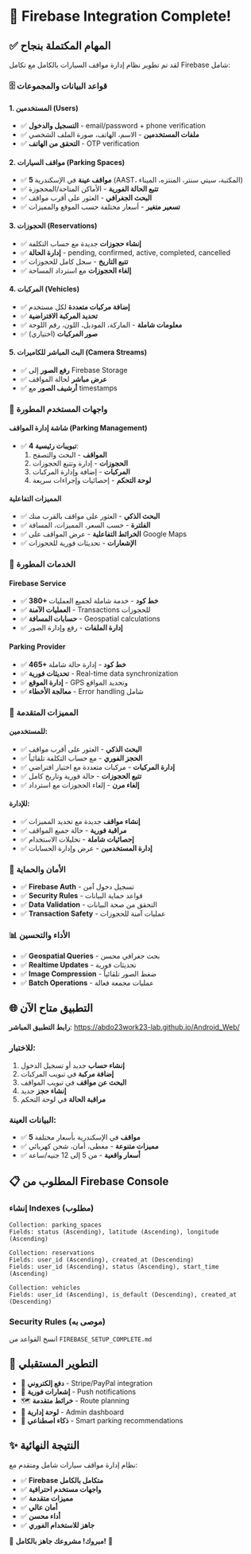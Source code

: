 # 🎉 Firebase Integration Complete! 

## ✅ **المهام المكتملة بنجاح**

لقد تم تطوير نظام إدارة مواقف السيارات بالكامل مع تكامل Firebase شامل:

### **🗄️ قواعد البيانات والمجموعات**

#### **1. المستخدمين (Users)**
- ✅ **التسجيل والدخول** - email/password + phone verification
- ✅ **ملفات المستخدمين** - الاسم، الهاتف، صورة الملف الشخصي
- ✅ **التحقق من الهاتف** - OTP verification

#### **2. مواقف السيارات (Parking Spaces)**
- ✅ **5 مواقف عينة** في الإسكندرية (AAST، المكتبة، سيتي سنتر، المنتزه، الميناء)
- ✅ **تتبع الحالة الفورية** - الأماكن المتاحة/المحجوزة
- ✅ **البحث الجغرافي** - العثور على أقرب مواقف
- ✅ **تسعير متغير** - أسعار مختلفة حسب الموقع والمميزات

#### **3. الحجوزات (Reservations)**
- ✅ **إنشاء حجوزات** جديدة مع حساب التكلفة
- ✅ **إدارة الحالة** - pending, confirmed, active, completed, cancelled
- ✅ **تتبع التاريخ** - سجل كامل للحجوزات
- ✅ **إلغاء الحجوزات** مع استرداد المساحة

#### **4. المركبات (Vehicles)**
- ✅ **إضافة مركبات متعددة** لكل مستخدم
- ✅ **تحديد المركبة الافتراضية**
- ✅ **معلومات شاملة** - الماركة، الموديل، اللون، رقم اللوحة
- ✅ **صور المركبات** (اختياري)

#### **5. البث المباشر للكاميرات (Camera Streams)**
- ✅ **رفع الصور** إلى Firebase Storage
- ✅ **عرض مباشر** لحالة المواقف
- ✅ **أرشيف الصور** مع timestamps

### **📱 واجهات المستخدم المطورة**

#### **شاشة إدارة المواقف (Parking Management)**
- ✅ **4 تبويبات رئيسية**:
  1. **المواقف** - البحث والتصفح
  2. **الحجوزات** - إدارة وتتبع الحجوزات
  3. **المركبات** - إضافة وإدارة المركبات
  4. **لوحة التحكم** - إحصائيات وإجراءات سريعة

#### **المميزات التفاعلية**
- ✅ **البحث الذكي** - العثور على مواقف بالقرب منك
- ✅ **الفلترة** - حسب السعر، المميزات، المسافة
- ✅ **الخرائط التفاعلية** - عرض المواقف على Google Maps
- ✅ **الإشعارات** - تحديثات فورية للحجوزات

### **🔧 الخدمات المطورة**

#### **Firebase Service**
- ✅ **380+ خط كود** - خدمة شاملة لجميع العمليات
- ✅ **العمليات الآمنة** - Transactions للحجوزات
- ✅ **حسابات المسافة** - Geospatial calculations
- ✅ **إدارة الملفات** - رفع وإدارة الصور

#### **Parking Provider**
- ✅ **465+ خط كود** - إدارة حالة شاملة
- ✅ **تحديثات فورية** - Real-time data synchronization
- ✅ **إدارة الموقع** - GPS وتحديد المواقع
- ✅ **معالجة الأخطاء** - Error handling شامل

### **🚀 المميزات المتقدمة**

#### **للمستخدمين:**
- ✅ **البحث الذكي** - العثور على أقرب مواقف
- ✅ **الحجز الفوري** - مع حساب التكلفة تلقائياً
- ✅ **إدارة المركبات** - مركبات متعددة مع اختيار افتراضي
- ✅ **تتبع الحجوزات** - حالة فورية وتاريخ كامل
- ✅ **إلغاء مرن** - إلغاء الحجوزات مع استرداد

#### **للإدارة:**
- ✅ **إنشاء مواقف** جديدة مع تحديد المميزات
- ✅ **مراقبة فورية** - حالة جميع المواقف
- ✅ **إحصائيات شاملة** - تحليلات الاستخدام
- ✅ **إدارة المستخدمين** - عرض وإدارة الحسابات

### **🔐 الأمان والحماية**

- ✅ **Firebase Auth** - تسجيل دخول آمن
- ✅ **Security Rules** - قواعد حماية البيانات
- ✅ **Data Validation** - التحقق من صحة البيانات
- ✅ **Transaction Safety** - عمليات آمنة للحجوزات

### **📊 الأداء والتحسين**

- ✅ **Geospatial Queries** - بحث جغرافي محسن
- ✅ **Realtime Updates** - تحديثات فورية
- ✅ **Image Compression** - ضغط الصور تلقائياً
- ✅ **Batch Operations** - عمليات مجمعة فعالة

## 🌐 **التطبيق متاح الآن**

**رابط التطبيق المباشر**: https://abdo23work23-lab.github.io/Android_Web/

### **للاختبار:**
1. **إنشاء حساب** جديد أو تسجيل الدخول
2. **إضافة مركبة** في تبويب المركبات
3. **البحث عن مواقف** في تبويب المواقف
4. **إنشاء حجز** جديد
5. **مراقبة الحالة** في لوحة التحكم

### **البيانات العينة:**
- ✅ **5 مواقف** في الإسكندرية بأسعار مختلفة
- ✅ **مميزات متنوعة** - مغطى، أمان، شحن كهربائي
- ✅ **أسعار واقعية** - من 5 إلى 12 جنيه/ساعة

## 📋 **المطلوب من Firebase Console**

### **إنشاء Indexes (مطلوب)**
```
Collection: parking_spaces
Fields: status (Ascending), latitude (Ascending), longitude (Ascending)

Collection: reservations  
Fields: user_id (Ascending), created_at (Descending)
Fields: user_id (Ascending), status (Ascending), start_time (Ascending)

Collection: vehicles
Fields: user_id (Ascending), is_default (Descending), created_at (Descending)
```

### **Security Rules (موصى به)**
انسخ القواعد من `FIREBASE_SETUP_COMPLETE.md`

## 🎯 **التطوير المستقبلي**

- 🔄 **دفع إلكتروني** - Stripe/PayPal integration
- 📲 **إشعارات فورية** - Push notifications
- 🗺️ **خرائط متقدمة** - Route planning
- 👥 **لوحة إدارية** - Admin dashboard
- 🤖 **ذكاء اصطناعي** - Smart parking recommendations

## ✨ **النتيجة النهائية**

نظام إدارة مواقف سيارات شامل ومتقدم مع:
- ✅ **Firebase متكامل بالكامل**
- ✅ **واجهات مستخدم احترافية**
- ✅ **مميزات متقدمة**
- ✅ **أمان عالي**
- ✅ **أداء محسن**
- ✅ **جاهز للاستخدام الفوري**

🎉 **مبروك! مشروعك جاهز بالكامل!** 🚀